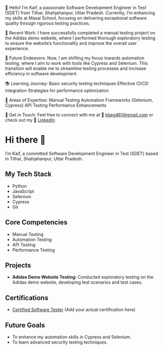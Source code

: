 👋 Hello!
I’m Kaif, a passionate Software Development Engineer in Test (SDET) from Tilhar, Shahjahanpur, Uttar Pradesh. Currently, I’m enhancing my skills at Masai School, focusing on delivering exceptional software quality through rigorous testing practices.

🔧 Recent Work:
I have successfully completed a manual testing project on the Adidas demo website, where I performed thorough exploratory testing to ensure the website’s functionality and improve the overall user experience.

🚀 Future Endeavors:
Now, I am shifting my focus towards automation testing, where I aim to work with tools like Cypress and Selenium. This transition will enable me to streamline testing processes and increase efficiency in software development.


📚 Learning Journey:
Basic security testing techniques
Effective CI/CD integration
Strategies for performance optimization

💬 Areas of Expertise:
Manual Testing
Automation Frameworks (Selenium, Cypress)
API Testing
Performance Enhancements

📧 Get in Touch:
Feel free to connect with me at 📧 kbeg461@gmail.com or check out my 📧 [LinkedIn](https://www.linkedin.com/in/kaif-beg-49186b281)



# Hi there 👋
I’m Kaif, a committed Software Development Engineer in Test (SDET) based in Tilhar, Shahjahanpur, Uttar Pradesh.

## My Tech Stack
- Python
- JavaScript
- Selenium
- Cypress
- Git

## Core Competencies
- Manual Testing
- Automation Testing
- API Testing
- Performance Testing

## Projects
- **Adidas Demo Website Testing:** Conducted exploratory testing on the Adidas demo website, developing test scenarios and test cases.

## Certifications
- [Certified Software Tester](https://example.com/certification) (Add your actual certification here)

## Future Goals
- To enhance my automation skills in Cypress and Selenium.
- To learn advanced security testing techniques.



